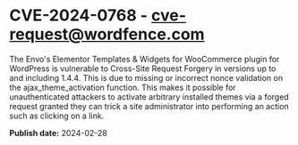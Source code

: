 # CVE-2024-0768 - cve-request@wordfence.com

The Envo's Elementor Templates & Widgets for WooCommerce plugin for WordPress is vulnerable to Cross-Site Request Forgery in versions up to and including 1.4.4. This is due to missing or incorrect nonce validation on the ajax_theme_activation function. This makes it possible for unauthenticated attackers to activate arbitrary installed themes via a forged request granted they can trick a site administrator into performing an action such as clicking on a link.

**Publish date:** 2024-02-28
